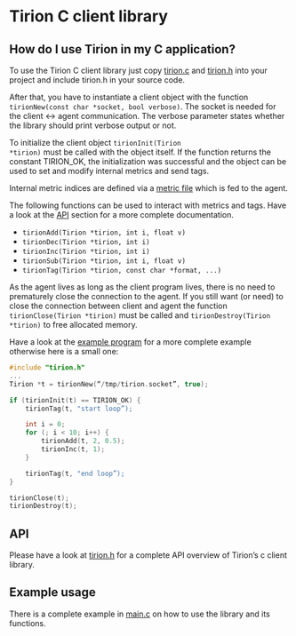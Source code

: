# Tirion C client library

## How do I use Tirion in my C application?

To use the Tirion C client library just copy [tirion.c](/clients/c-client/tirion.c) and [tirion.h](/clients/c-client/tirion.h) into your project and include tirion.h in your source code.

After that, you have to instantiate a client object with the function <code>tirionNew(const char *socket, bool verbose)</code>. The socket is needed for the client <-> agent communication. The verbose parameter states whether the library should print verbose output or not.

To initialize the client object <code>tirionInit(Tirion *tirion)</code> must be called with the object itself. If the function returns the constant TIRION_OK, the initialization was successful and the object can be used to set and modify internal metrics and send tags.

Internal metric indices are defined via a [metric file](/README.md#metric-file) which is fed to the agent.

The following functions can be used to interact with metrics and tags. Have a look at the [API](#API) section for a more complete documentation.

* <code>tirionAdd(Tirion *tirion, int i, float v)</code>
* <code>tirionDec(Tirion *tirion, int i)</code>
* <code>tirionInc(Tirion *tirion, int i)</code>
* <code>tirionSub(Tirion *tirion, int i, float v)</code>
* <code>tirionTag(Tirion *tirion, const char *format, ...)</code>

As the agent lives as long as the client program lives, there is no need to prematurely close the connection to the agent. If you still want (or need) to close the connection between client and agent the function <code>tirionClose(Tirion *tirion)</code> must be called and <code>tirionDestroy(Tirion *tirion)</code> to free allocated memory.

Have a look at the [example program](#example-usage) for a more complete example otherwise here is a small one:

```c
#include "tirion.h"
...
Tirion *t = tirionNew(“/tmp/tirion.socket”, true);

if (tirionInit(t) == TIRION_OK) {
	tirionTag(t, "start loop”);

	int i = 0;
	for (; i < 10; i++) {
		tirionAdd(t, 2, 0.5);
		tirionInc(t, 1);
	}

	tirionTag(t, "end loop”);
}

tirionClose(t);
tirionDestroy(t);
```

## API

Please have a look at [tirion.h](/clients/c-client/tirion.h) for a complete API overview of Tirion’s c client library.

## Example usage

There is a complete example in [main.c](/clients/c-client/main.c) on how to use the library and its functions.
